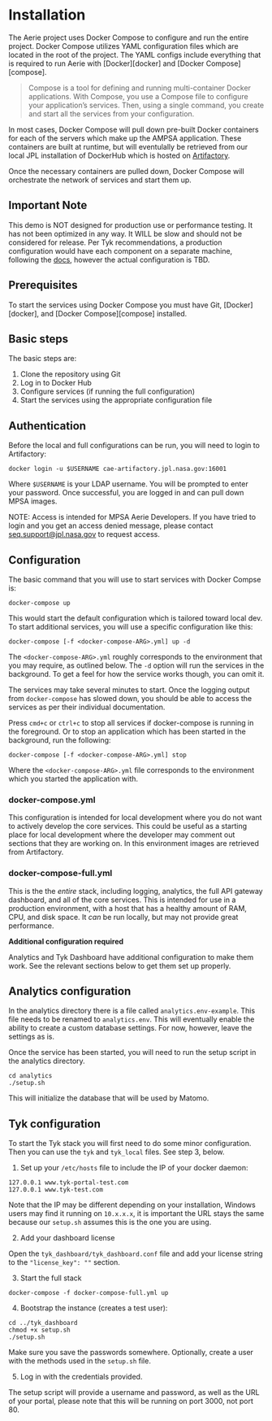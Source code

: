 # Installation

The Aerie project uses Docker Compose to configure and run the entire
project. Docker Compose utilizes YAML configuration files which are
located in the root of the project. The YAML configs include everything
that is required to run Aerie with [Docker][docker] and [Docker Compose][compose].

> Compose is a tool for defining and running multi-container Docker 
> applications. With Compose, you use a Compose file to configure your 
> application’s services. Then, using a single command, you create and start
> all the services from your configuration.

In most cases, Docker Compose will pull down pre-built Docker
containers for each of the servers which make up the AMPSA application.
These containers are built at runtime, but will eventulally be retrieved
from our local JPL installation of DockerHub which is hosted on
[Artifactory][artifactory].

Once the necessary containers are pulled down, Docker Compose will orchestrate
the network of services and start them up.

## Important Note 

This demo is NOT designed for production use or performance
testing. It has not been optimized in any way. It WILL be slow and should not be
considered for release. Per Tyk recommendations, a production configuration
would have each component on a separate machine, following the [docs][tyk],
however the actual configuration is TBD.

## Prerequisites

To start the services using Docker Compose you must have Git,
[Docker][docker], and [Docker Compose][compose] installed.

## Basic steps

The basic steps are:

1. Clone the repository using Git
2. Log in to Docker Hub
3. Configure services (if running the full configuration)
4. Start the services using the appropriate configuration file

## Authentication

Before the local and full configurations can be run, you will need to login to
Artifactory:

```
docker login -u $USERNAME cae-artifactory.jpl.nasa.gov:16001
```

Where `$USERNAME` is your LDAP username. You will be prompted to enter your
password. Once successful, you are logged in and can pull down MPSA images.

NOTE: Access is intended for MPSA Aerie Developers. If you have tried to login 
and you get an access denied message, please contact seq.support@jpl.nasa.gov
to request access. 

## Configuration

The basic command that you will use to start services with Docker Compse is:

    docker-compose up

This would start the default configuration which is tailored toward local dev.
To start additional services, you will use a specific configuration like this:

    docker-compose [-f <docker-compose-ARG>.yml] up -d

The `<docker-compose-ARG>.yml` roughly corresponds to the environment
that you may require, as outlined below. The `-d` option will run the services
in the background. To get a feel for how the service works though, you can
omit it.

The services may take several minutes to start. Once the logging output from
`docker-compose` has slowed down, you should be able to access the services as
per their individual documentation.

Press `cmd+c` or `ctrl+c` to stop all services if docker-compose is running in 
the foreground. Or to stop an application which has been started in the background,
run the following:

    docker-compose [-f <docker-compose-ARG>.yml] stop 

Where the `<docker-compose-ARG>.yml` file corresponds to the environment
which you started the application with.

### docker-compose.yml

This configuration is intended for local development where you do not want
to actively develop the core services. This could be useful as a starting place
for local development where the developer may comment out sections that they
are working on. In this environment images are retrieved from Artifactory.

### docker-compose-full.yml

This is the the *entire* stack, including logging, analytics, the full API
gateway dashboard, and all of the core services. This is intended for use in a
production environment, with a host that has a healthy amount of RAM, CPU,
and disk space. It _can_ be run locally, but may not provide great performance.

**Additional configuration required**

Analytics and Tyk Dashboard have additional configuration to make them work.
See the relevant sections below to get them set up properly.

## Analytics configuration

In the analytics directory there is a file called `analytics.env-example`.
This file needs to be renamed to `analytics.env`. This will eventually enable
the ability to create a custom database settings. For now, however, leave the
settings as is.

Once the service has been started, you will need to run the setup script in the
analytics directory.

    cd analytics
    ./setup.sh

This will initialize the database that will be used by Matomo.

## Tyk configuration

To start the Tyk stack you will first need to do some minor configuration.
Then you can use the `tyk` and `tyk_local` files. See step 3, below.

1. Set up your `/etc/hosts` file to include the IP of your docker daemon:

```
127.0.0.1 www.tyk-portal-test.com
127.0.0.1 www.tyk-test.com
```

Note that the IP may be different depending on your installation, Windows users 
may find it running on `10.x.x.x`, it is important the URL stays the same 
because our `setup.sh` assumes this is the one you are using.

2. Add your dashboard license

Open the `tyk_dashboard/tyk_dashboard.conf` file and add your license string
to the `"license_key": ""` section.

3. Start the full stack

```
docker-compose -f docker-compose-full.yml up 
```

4. Bootstrap the instance (creates a test user):

```
cd ../tyk_dashboard
chmod +x setup.sh 
./setup.sh 
```

Make sure you save the passwords somewhere. Optionally, create a user with the
methods used in the `setup.sh` file.

5. Log in with the credentials provided.

The setup script will provide a username and password, as well as the URL of 
your portal, please note that this will be running on port 3000, not port 80.

[artifactory]: https://cae-artifactory.jpl.nasa.gov
[tyk]: https://tyk.io/docs/.
